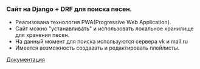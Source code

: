 ### Сайт на Django + DRF для поиска песен.
- Реализована технология PWA(Progressive Web Application).
- Сайт можно "устанавливать" и использовать локальное хранилище для хранения песен.
- На данный момент для поиска используются сервера vk и mail.ru
- Имеется возможность создавать и редактировать плейлисты.

[Документация](https://github.com/ufodriver007/music_pwa/wiki)
